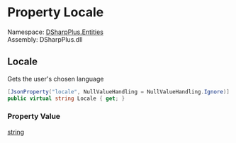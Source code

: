 # Property Locale

Namespace: [DSharpPlus.Entities](DSharpPlus.Entities.md)  
Assembly: DSharpPlus.dll

## <a id="DSharpPlus_Entities_DiscordUser_Locale"></a>Locale

Gets the user's chosen language

```csharp
[JsonProperty("locale", NullValueHandling = NullValueHandling.Ignore)]
public virtual string Locale { get; }
```

### Property Value

[string](https://learn.microsoft.com/dotnet/api/system.string)

